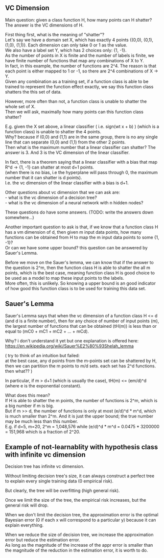 VC Dimension
-----------------

Main question: given a class function H, how many points can H shatter? 
The answer is the VC dimensions of H.

First thing first, what is the meaning of "shatter"?  
Let's say we have a domain set X, which has exactly 4 points {(0,0), (0,1), (1,0), (1,1)}. Each dimension can only take 0 or 1 as the value.  
We also have a label set Y, which has 2 choices only: {1, -1}.   
As the number of points in X is finite and the number of labels is finite,
we have finite number of functions that map any combinations of X to Y.  
In fact, in this example, the number of functions are 2^4. 
The reason is that each point is either mapped to 1 or -1, so there are 2^4 combinations of X -> Y.  
Given any combination as a training set, if a function class is able to be trained to represent the function effect exactly, 
we say this function class shatters the this set of data.

However, more often than not, a function class is unable to shatter the whole set of X.  
Then we will ask, maximally how many points can this function class shatter?

E.g. given the X set above, a linear classifier ( i.e. sign(wt x + b) ) (which is a function class) is unable to shatter the 4 points.  
Why? because if (0,0) and (1,1) are in the same group, there is no any single line that can separate (0,0) and (1,1) from the other 2 points.  
Then what is the maximum number that a linear classifier can shatter? 
The answer is 3. 
And 3 is the VC dimension of the linear classifier.

In fact, there is a theorem saying that a linear classifier with a bias that map R^d -> {1, -1} can shatter at most d+1 points.  
(when there is no bias, i.e the hyperplane will pass through 0, the maximum number that it can shatter is d points).  
I.e. the vc dimension of the linear classifier with a bias is d+1.

Other questions about vc dimension that we can ask are:  
	- what is the vc dimension of a decision tree?  
	- what is the vc dimension of a neural network with n hidden nodes?

These questions do have some answers. (TODO: write the answers down somewhere...)

Another important question to ask is that, 
if we know that a function class H has a vm dimension of d,
then given m input data points, how many functions can be obtained from H to map the m input data points to some {1, -1}?  
Or can we have some upper bound? this question can be answered by Sauer's Lemma.

Before we move on the Sauer's lemma, we can know that if the answer to the question is 2^m,
then the function class H is able to shatter the all m points, 
which is the best case, meaning function class H is good choice to be used as a model to map these input points to the labels.  
More often, this is unlikely. 
So knowing a upper bound is an good indicator of how good this function class is to be used for training this data set.


Sauer's Lemma
---------------------

Sauer's Lemma says that when the vc dimension of a function class H <= d (and d is a finite number),
then for any choice of number of input points (m), 
the largest number of functions that can be obtained (tH(m)) is less than or equal to (mC0 + mC1 + mC2 + ... + mCd).

Why? i don't understand it yet but one explanation is offered here: https://en.wikipedia.org/wiki/Sauer%E2%80%93Shelah_lemma

(
try to think of an intuition but failed:  
	at the best case, any d points from the m-points set can be shattered by H,
	then we can partition the m points to m/d sets. 
	each set has 2^d functions. then what??
)

In particular, if m > d+1 (which is usually the case), tH(m) <= (em/d)^d  (where e is the exponential constant).

What does this mean?  
If H is able to shatter the m points, the number of functions is 2^m, which is a big number if m is big.  
But if m >> d, the number of functions is only at most (e/d)^d * m^d, which is much smaller than 2^m. 
And it is just the upper bound; the true number may be much less than this number.   
E.g. if d=5, m=20, 2^m = 1,048,576 while (e/d)^d * m^d = 0.0475 * 3200000 = 151,968 which is a fraction of 2^20.

Example of not-learnablity with hypothesis class with infinite vc dimension
-----------------------------------------------------

Decision tree has infinite vc dimension.

Without limiting decision tree's size, it can always construct a perfect tree to explain every single training data (0 empirical risk).

But clearly, the tree will be overfitting (high general risk).

Once we limit the size of the tree, the empirical risk increases, but the general risk will drop.

When we don't limit the decision tree, the approximation error is the optimal Bayesian error (0 if each x will correspond to a particular y) because it can explain everything.

When we reduce the size of decision tree, we increase the approximation error but reduce the estimation error.  
As long as the magnitude of the increase of the appr error is smaller than the magnitude of the reduction in the estimation error, it is worth to do.
